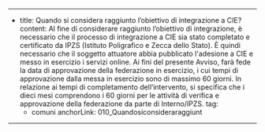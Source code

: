 ---
  - title: Quando si considera raggiunto l’obiettivo di integrazione a CIE?
    content: Al fine di considerare raggiunto l’obiettivo di integrazione, è necessario che il processo di integrazione a CIE sia stato completato e certificato da IPZS (Istituto Poligrafico e Zecca dello Stato). È quindi necessario che il soggetto attuatore abbia pubblicato l'adesione a CIE e messo in esercizio i servizi online. Ai fini del presente Avviso, farà fede la data di approvazione della federazione in esercizio, i cui tempi di approvazione dalla messa in esercizio sono di massimo 60 giorni. In relazione ai tempi di completamento dell’intervento, si specifica che i dieci mesi comprendono i 60 giorni per le attività di verifica e approvazione della federazione da parte di Interno/IPZS.
    tag:
      - comuni
    anchorLink: 010_Quandosiconsideraraggiunt
---